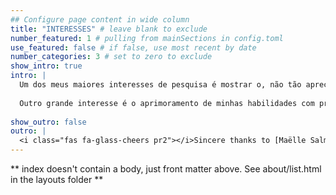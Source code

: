 ```yaml
---
## Configure page content in wide column
title: "INTERESSES" # leave blank to exclude
number_featured: 1 # pulling from mainSections in config.toml
use_featured: false # if false, use most recent by date
number_categories: 3 # set to zero to exclude
show_intro: true
intro: |
  Um dos meus maiores interesses de pesquisa é mostrar o, não tão apreciado, papel do músculo esquelético na saúde. Para isso, tenho desenvolvido pesquisas para mostrar tanto a importância dos parametros musculares (e.g., força e massa muscular) em desfechos clínicos (e.g., funcionalidade e tempo de internação) de pacientes em condições de saúde adversas tais como obesidade e COVID-19 como pesquisas para verificar os potenciais benefícios do exercício físico na função e massa muscular e os mecanismos que à regulam. 
  
  Outro grande interesse é o aprimoramento de minhas habilidades com programação e modelagem estatítisca para o manejo de big data que me permitam treinar algoritimos de aprendizado de máquina supervisionado e não-supervisionado. Para isso, além da graduação em análise e desenvolvimento de sistemas, tenho buscado diversos cursos na área de ciência de dados utilizando a linguagem R e Python. 
  
show_outro: false
outro: |
  <i class="fas fa-glass-cheers pr2"></i>Sincere thanks to [Maëlle Salmon](https://masalmon.eu/) for her help naming this Hugo theme!
---
```


** index doesn't contain a body, just front matter above.
See about/list.html in the layouts folder **
